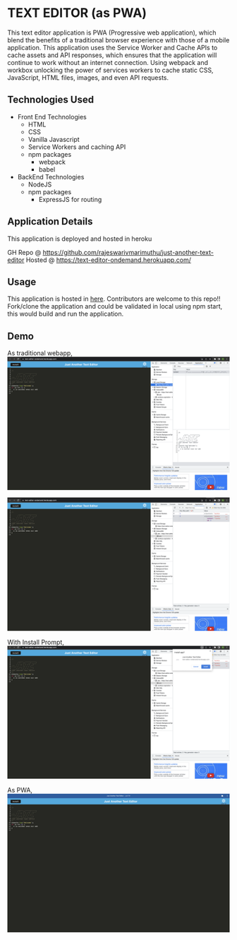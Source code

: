 # TEXT EDITOR (as PWA)

This text editor application is PWA (Progressive web application), which blend the benefits of a traditional browser experience with those of a mobile application. This application uses the Service Worker and Cache APIs to cache assets and API responses, which ensures that the application will continue to work without an internet connection. Using webpack and workbox unlocking the power of services workers to cache static CSS, JavaScript, HTML files, images, and even API requests. 


## Technologies Used

- Front End Technologies
    - HTML
    - CSS
    - Vanilla Javascript
    - Service Workers and caching API
    - npm packages
        - webpack
        - babel
- BackEnd Technologies
    - NodeJS 
    - npm packages
        - ExpressJS for routing

## Application Details

This application is deployed and hosted in heroku

GH Repo @ https://github.com/rajeswarivmarimuthu/just-another-text-editor
Hosted @ https://text-editor-ondemand.herokuapp.com/

## Usage
This application is hosted in [here](https://text-editor-ondemand.herokuapp.com/). Contributors are welcome to this repo!!  Fork/clone the application and could be validated in local using npm start, this would build and run the application. 

## Demo

As traditional webapp, 
![img](./client/src/images/text_editor_LS.png)

![img](./client/src/images/text_editor_indexeddb.png)

With Install Prompt,
![img](./client/src/images/text_editor_webapp_installprompt.png)

As PWA, 
![img](./client/src/images/text_editor_pwa.png)




